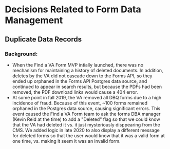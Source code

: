 # Decisions Related to Form Data Management

## Duplicate Data Records

### Background: 
- When the Find a VA Form MVP intially launched, there was no mechanism for maintaining a history of deleted documents. In addition, deletes by the VA did not cascade down to the  Forms API, so they ended up orphaned in the Forms API Postgres data source, and continued to appear in search results, but because the PDFs had been removed, the PDF download links would cause a 404 error.  
- At some point in fall 2019, the VA removed all DBQ forms due to a high incidence of fraud.  Because of this event, ~100 forms remained orphaned in the Postgres data source, causing significant errors.  This event caused the Find a VA Form team to ask the forms DBA manager (Kevin Reid at the time) to add a "Deleted" flag so that we could know that the VA had deleted it vs. it just mysteriously disppearing from the CMS.  We added logic in late 2020 to also display a different message for deleted forms so that the user would know that it was a valid form at one time, vs. making it seem it was an invalid form.

